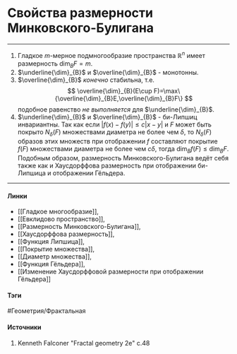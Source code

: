 # Свойства размерности Минковского-Булигана
***
1. Гладкое $m$-мерное подмногообразие пространства $\mathbb{R}^{n}$ имеет размерность $\dim_{B}F=m$.
2. $\underline{\dim}_{B}$ и $\overline{\dim}_{B}$ - монотонны.
3. $\overline{\dim}_{B}$ *конечно* стабильна, т.е.
   $$
   \overline{\dim}_{B}(E\cup F)=\max\{\overline{\dim}_{B}E,\overline{\dim}_{B}F\}
   $$
   подобное равенство *не выполняется* для $\underline{\dim}_{B}$.
4. $\underline{\dim}_{B}$ и $\overline{\dim}_{B}$ - би-Липшиц инвариантны. Так как если $|f(x)-f(y)|\le c|x-y|$ и $F$ может быть покрыто $N_{\delta}(F)$ множествами диаметра не более чем $\delta$, то $N_{\delta}(F)$ образов этих множеств при отображении $f$ составляют покрытие $f(F)$ множествами диаметра не более чем $c\delta$, тогда $\dim_{B}f(F)\le\dim_{B}F$. Подобным образом, размерность Минковского-Булигана ведёт себя также как и Хаусдорффова размерность при отображении би-Липшица и отображении Гёльдера.
***
#### Линки
- [[Гладкое многообразие]],
- [[Евклидово пространство]],
- [[Размерность Минковского-Булигана]],
- [[Хаусдорффова размерность]],
- [[Функция Липшица]],
- [[Покрытие множества]],
- [[Диаметр множества]],
- [[Функция Гёльдера]],
- [[Изменение Хаусдорффовой размерности при отображении Гёльдера]]
#### Тэги
 #Геометрия/Фрактальная 
#### Источники
1. Kenneth Falconer "Fractal geometry 2e" c.48